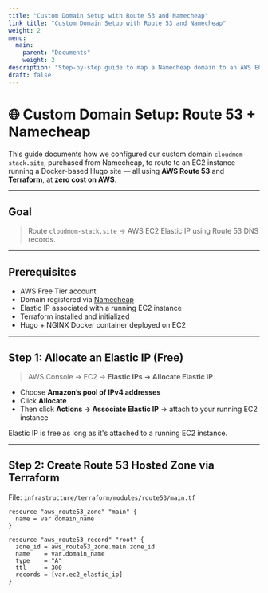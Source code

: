 ```yaml
---
title: "Custom Domain Setup with Route 53 and Namecheap"
link title: "Custom Domain Setup with Route 53 and Namecheap"
weight: 2
menu:
  main:
    parent: "Documents"
    weight: 2
description: "Step-by-step guide to map a Namecheap domain to an AWS EC2 instance using Route 53 for free."
draft: false
---
```

# 🌐 Custom Domain Setup: Route 53 + Namecheap

This guide documents how we configured our custom domain `cloudmom-stack.site`, purchased from Namecheap, to route to an EC2 instance running a Docker-based Hugo site — all using **AWS Route 53** and **Terraform**, at **zero cost on AWS**.

---

## Goal

> Route `cloudmom-stack.site` → AWS EC2 Elastic IP using Route 53 DNS records.

---

## Prerequisites

- AWS Free Tier account
- Domain registered via [Namecheap](https://namecheap.com)
- Elastic IP associated with a running EC2 instance
- Terraform installed and initialized
- Hugo + NGINX Docker container deployed on EC2

---

## Step 1: Allocate an Elastic IP (Free)

> AWS Console → EC2 → **Elastic IPs → Allocate Elastic IP**

- Choose **Amazon’s pool of IPv4 addresses**
- Click **Allocate**
- Then click **Actions → Associate Elastic IP** → attach to your running EC2 instance

Elastic IP is free as long as it's attached to a running EC2 instance.

---

## Step 2: Create Route 53 Hosted Zone via Terraform

File: `infrastructure/terraform/modules/route53/main.tf`

```hcl
resource "aws_route53_zone" "main" {
  name = var.domain_name
}

resource "aws_route53_record" "root" {
  zone_id = aws_route53_zone.main.zone_id
  name    = var.domain_name
  type    = "A"
  ttl     = 300
  records = [var.ec2_elastic_ip]
}